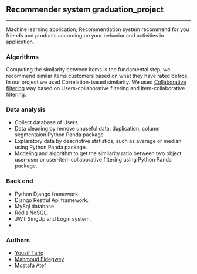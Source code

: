 ## Recommender system graduation_project

* * *

Machine learning application, Recommendation system recommend for you friends and products according on your behavior and activities in application.

### Algorithms
Computing the similarity between items is the fundamental step, we recommend similar items customers based on what they have rated befroe, In our project we used Correlation-based similarity. We used [Collaborative filtering](https://en.wikipedia.org/wiki/Collaborative_search_engine) way based on Users-collaborative filtering and Item-collaborative filtering.

### Data analysis
* Collect database of Users.
* Data cleaning by remove unuseful data, duplication, column segmentaion Python Panda package
* Explaratory data by descriptive statistics, such as average or median using Python Panda package.
* Modeling and algorithm to get the similarity ratio between two object user-user or user-item collaborative filtering using Python Panda package.

### Back end
* Python Django framework.
* Django Restful Api framework.
* MySql database.
* Redis NoSQL.
* JWT SingUp and Login system.
* 

### Authors
* [Yousif Tariq](https://github.com/YousifShafee)
* [Mahmoud Eldegwey](https://github.com/mahmoudeldegwey)
* [Mostafa Atef](https://github.com/MostafaAtefsaber)
